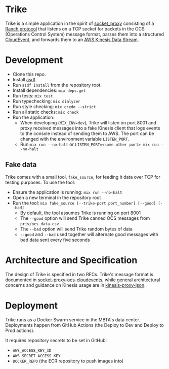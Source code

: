 # Trike

Trike is a simple application in the spirit of [socket_proxy](https://github.com/mbta/socket_proxy) consisting of a [Ranch protocol](https://ninenines.eu/docs/en/ranch/2.1/guide/protocols/) that listens on a TCP socket for packets in the OCS (Operations Control System) message format, parses them into a structured [CloudEvent](https://cloudevents.io/), and forwards them to an [AWS Kinesis Data Stream](https://aws.amazon.com/kinesis/data-streams/).

# Development
- Clone this repo.
- Install [asdf](https://asdf-vm.com/guide/getting-started.html#_1-install-dependencies).
- Run `asdf install` from the repository root.
- Install dependencies: `mix deps.get`
- Run tests: `mix test`
- Run typechecking: `mix dialyzer`
- Run style checking: `mix credo --strict`
- Run all static checks: `mix check`
- Run the application:
  - When developing (`MIX_ENV=dev`), Trike will listen on port 8001 and proxy received messages into a fake Kinesis client that logs events to the console instead of sending them to AWS. The port can be changed with the environment variable `LISTEN_PORT`.
  - Run `mix run --no-halt` or `LISTEN_PORT=<some other port> mix run --no-halt`
## Fake data
Trike comes with a small tool, `fake_source`, for feeding it data over TCP for testing purposes. To use the tool:
- Ensure the application is running: `mix run --no-halt`
- Open a new terminal in the repository root
- Run the tool: `mix fake_source [--trike-port port_number] [--good] [--bad]`
  - By default, the tool assumes Trike is running on port 8001
  - The `--good` option will send Trike canned OCS messages from `priv/ocs_data.csv`
  - The `--bad` option will send Trike random bytes of data
  - `--good` and `--bad` used together will alternate good messages with bad data sent every five seconds

# Architecture and Specification
The design of Trike is specified in two RFCs. Trike's message format is documented in [socket-proxy-ocs-cloudevents](https://github.com/mbta/technology-docs/blob/main/rfcs/accepted/0004-socket-proxy-ocs-cloudevents.md), while general architectural concerns and guidance on Kinesis usage are in [kinesis-proxy-json](https://github.com/mbta/technology-docs/blob/main/rfcs/accepted/0005-kinesis-proxy-json.md).

# Deployment
Trike runs as a Docker Swarm service in the MBTA's data center. Deployments happen from GitHub Actions (the Deploy to Dev and Deploy to Prod actions).

It requires repository secrets to be set in GitHub:
- `AWS_ACCESS_KEY_ID`
- `AWS_SECRET_ACCESS_KEY`
- `DOCKER_REPO` (the ECR repository to push images into)
